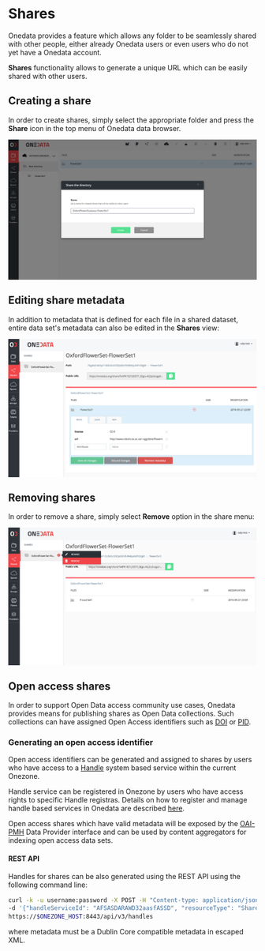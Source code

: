 # Shares

<!-- toc -->

Onedata provides a feature which allows any folder to be seamlessly shared with other people, either already Onedata users or even users who do not yet have a Onedata account.

**Shares** functionality allows to generate a unique URL which can be easily shared with other users.

## Creating a share
In order to create shares, simply select the appropriate folder and press the **Share** icon in the top menu of Onedata data browser.

<img  style="display:block;margin:0 auto;" src="../img/create_share_name.png">

## Editing share metadata

In addition to metadata that is defined for each file in a shared dataset, entire data set's metadata can also be edited in the **Shares** view:

<img  style="display:block;margin:0 auto;" src="../img/sharemetadata.png">


## Removing shares

In order to remove a share, simply select **Remove** option in the share menu:

<img  style="display:block;margin:0 auto;" src="../img/shareremove.png">

## Open access shares
In order to support Open Data access community use cases, Onedata provides means for publishing shares as Open Data collections. Such collections can have assigned Open Access identifiers such as [DOI](http://www.doi.org/) or [PID](http://www.pidconsortium.eu/).

### Generating an open access identifier
Open access identifiers can be generated and assigned to shares by users who have access to a [Handle](http://handle.net) system based service within the current Onezone.

Handle service can be registered in Onezone by users who have access rights to specific Handle registras. Details on how to register and manage handle based services in Onedata are described [here](./handle_services.md).

Open access shares which have valid metadata will be exposed by the [OAI-PMH](https://www.openarchives.org/pmh/) Data Provider interface and can be used by content aggregators for indexing open access data sets.

<!-- #### Web user interface

<img  style="display:block;margin:0 auto;" src="../img/handleregistration.png">
 -->
#### REST API
Handles for shares can be also generated using the  REST API using the following command line:

```bash
curl -k -u username:password -X POST -H "Content-type: application/json" \
-d '{"handleServiceId": "AFSASDARAWD32aasfASSD", "resourceType": "Share", "resourceId": "LKJGLSAKDGASGD34234JKAHSD", "metadata": "..." }' \
https://$ONEZONE_HOST:8443/api/v3/handles
```

where metadata must be a Dublin Core compatible metadata in escaped XML.
